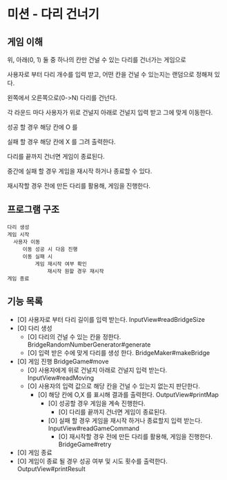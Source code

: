 # 미션 - 다리 건너기

## 게임 이해

위, 아래(0, 1) 둘 중 하나의 칸만 건널 수 있는 다리를 건너가는 게임으로

사용자로 부터 다리 개수를 입력 받고, 어떤 칸을 건널 수 있는지는 랜덤으로 정해져 있다.

왼쪽에서 오른쪽으로(0->N) 다리를 건넌다.

각 라운드 마다 사용자가 위로 건널지 아래로 건널지 입력 받고 그에 맞게 이동한다.

성공 할 경우 해당 칸에 O 를

실패 할 경우 해당 칸에 X 를 그려 출력한다.

다리를 끝까지 건너면 게임이 종료된다.

중간에 실패 할 경우 게임을 재시작 하거나 종료할 수 있다.

재시작할 경우 전에 만든 다리를 활용해, 게임을 진행한다.

## 프로그램 구조

```
다리 생성
게임 시작
  사용자 이동
     이동 성공 시 다음 진행
     이동 실패 시
         게임 재시작 여부 확인
             재시작 원할 경우 재시작
게임 종료
```

## 기능 목록

- [O] 사용자로 부터 다리 길이를 입력 받는다. InputView#readBridgeSize
- [O] 다리 생성
    - [O] 다리의 건널 수 있는 칸을 정한다. BridgeRandomNumberGenerator#generate
    - [O] 입력 받은 수에 맞게 다리를 생성 한다. BridgeMaker#makeBridge
- [O] 게임 진행 BridgeGame#move
    - [O] 사용자에게 위로 건널지 아래로 건널지 입력 받는다. InputView#readMoving
    - [O] 사용자의 입력 값으로 해당 칸을 건널 수 있는지 없는지 판단한다.
        - [O] 해당 칸에 O,X 를 표시해 결과를 출력한다. OutputView#printMap
            - [O] 성공할 경우 게임을 계속 진행한다.
                - [O] 다리를 끝까지 건너면 게임이 종료된다.
            - [O] 실패 할 경우 게임을 재시작 하거나 종료할지 입력 받는다. InputView#readGameCommand
                - [O] 재시작할 경우 전에 만든 다리를 활용해, 게임을 진행한다. BridgeGame#retry
- [O] 게임 종료
- [O] 게임이 종료 될 경우 성공 여부 및 시도 횟수를 출력한다. OutputView#printResult